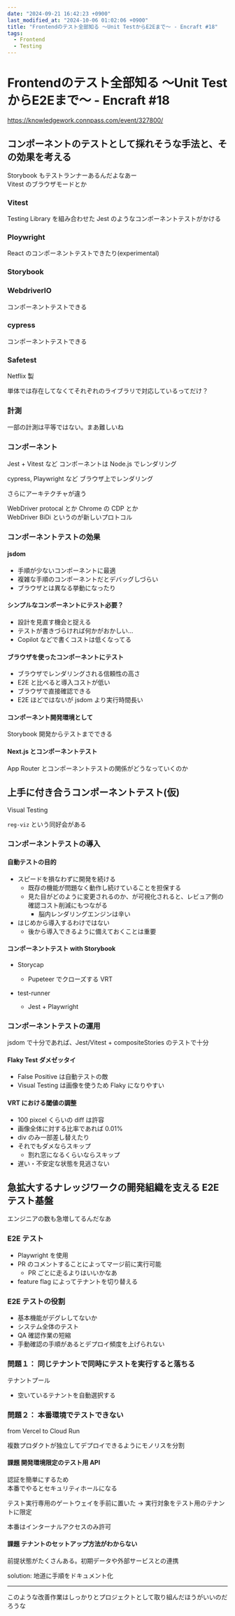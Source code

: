 ```yaml
---
date: "2024-09-21 16:42:23 +0900"
last_modified_at: "2024-10-06 01:02:06 +0900"
title: "Frontendのテスト全部知る 〜Unit TestからE2Eまで〜 - Encraft #18"
tags:
  - Frontend
  - Testing
---
```


# Frontendのテスト全部知る 〜Unit TestからE2Eまで〜 - Encraft #18
https://knowledgework.connpass.com/event/327800/

## コンポーネントのテストとして採れそうな手法と、その効果を考える
Storybook もテストランナーあるんだよなあー  
Vitest のブラウザモードとか  

### Vitest
Testing Library を組み合わせた Jest のようなコンポーネントテストがかける

### Ploywright
React のコンポーネントテストできたり(experimental)

### Storybook

### WebdriverIO
コンポーネントテストできる

### cypress
コンポーネントテストできる

### Safetest
Netflix 製

単体では存在してなくてそれぞれのライブラリで対応しているってだけ？

### 計測
一部の計測は平等ではない。まあ難しいね

### コンポーネント
Jest + Vitest など
コンポーネントは Node.js でレンダリング

cypress, Playwright など
ブラウザ上でレンダリング

さらにアーキテクチャが違う

WebDriver protocal とか Chrome の CDP とか  
WebDriver BiDi というのが新しいプロトコル

### コンポーネントテストの効果
#### jsdom

- 手順が少ないコンポーネントに最適
- 複雑な手順のコンポーネントだとデバッグしづらい
- ブラウザとは異なる挙動になったり

#### シンプルなコンポーネントにテスト必要？
- 設計を見直す機会と捉える
- テストが書きづらければ何かがおかしい…
- Copilot などで書くコストは低くなってる

#### ブラウザを使ったコンポーネントにテスト
- ブラウザでレンダリングされる信頼性の高さ
- E2E と比べると導入コストが低い
- ブラウザで直接確認できる
- E2E ほどではないが jsdom より実行時間長い

#### コンポーネント開発環境として
Storybook 開発からテストまでできる

#### Next.js とコンポーネントテスト
App Router とコンポーネントテストの関係がどうなっていくのか

## 上手に付き合うコンポーネントテスト(仮)
Visual Testing

`reg-viz` という同好会がある

### コンポーネントテストの導入
#### 自動テストの目的
- スピードを損なわずに開発を続ける
  - 既存の機能が問題なく動作し続けていることを担保する
  - 見た目がどのように変更されるのか、が可視化されると、レビュア側の確認コスト削減にもつながる
    - 脳内レンダリングエンジンは辛い
- はじめから導入するわけではない
  - 後から導入できるように備えておくことは重要

#### コンポーネントテスト with Storybook

- Storycap
  - Pupeteer でクローズする VRT

- test-runner
  - Jest + Playwright


### コンポーネントテストの運用
jsdom で十分であれば、Jest/Vitest + compositeStories のテストで十分

#### Flaky Test ダメゼッタイ
- False Positive は自動テストの敵
- Visual Testing は画像を使うため Flaky になりやすい

#### VRT における閾値の調整
- 100 pixcel くらいの diff は許容
- 画像全体に対する比率であれば 0.01%
- div のみ一部差し替えたり
- それでもダメならスキップ
  - 割れ窓になるくらいならスキップ
- 遅い・不安定な状態を見逃さない

## 急拡大するナレッジワークの開発組織を支える E2E テスト基盤
エンジニアの数も急増してるんだなあ  

### E2E テスト
- Playwright を使用
- PR のコメントすることによってマージ前に実行可能
  - PR ごとに走るよりはいいかなあ
- feature flag によってテナントを切り替える

### E2E テストの役割
- 基本機能がデグレしてないか
- システム全体のテスト
- QA 確認作業の短縮
- 手動確認の手順があるとデプロイ頻度を上げられない

### 問題１： 同じテナントで同時にテストを実行すると落ちる
テナントプール

- 空いているテナントを自動選択する

### 問題２： 本番環境でテストできない
from Vercel to Cloud Run

複数プロダクトが独立してデプロイできるようにモノリスを分割

#### 課題 開発環境限定のテスト用 API
認証を簡単にするため  
本番でやるとセキュリティホールになる

テスト実行専用のゲートウェイを手前に置いた
-> 実行対象をテスト用のテナントに限定

本番はインターナルアクセスのみ許可


#### 課題 テナントのセットアップ方法がわからない
前提状態がたくさんある。初期データや外部サービスとの連携

solution: 地道に手順をドキュメント化

---

このような改善作業はしっかりとプロジェクトとして取り組んだほうがいいのだろうな
